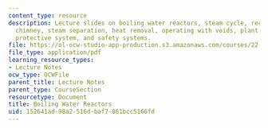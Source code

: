 ```yaml
---
content_type: resource
description: Lecture slides on boiling water reactors, steam cycle, recirculation,
  chimney, steam separation, heat removal, operating with voids, plant systems, reactor
  protective system, and safety systems.
file: https://ol-ocw-studio-app-production.s3.amazonaws.com/courses/22-091-nuclear-reactor-safety-spring-2008/152641ad98a2516dbaf7861bcc5166fd_MIT22_091S08_lec15.pdf
file_type: application/pdf
learning_resource_types:
- Lecture Notes
ocw_type: OCWFile
parent_title: Lecture Notes
parent_type: CourseSection
resourcetype: Document
title: Boiling Water Reactors
uid: 152641ad-98a2-516d-baf7-861bcc5166fd
---
```

